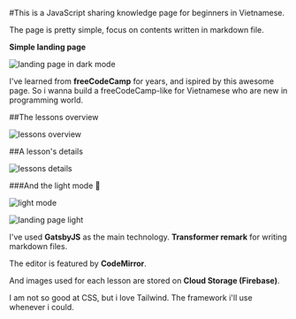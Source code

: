 #This is a JavaScript sharing knowledge page for beginners in Vietnamese.

The page is pretty simple, focus on contents written in markdown file.

**Simple landing page**

![landing page in dark mode](https://firebasestorage.googleapis.com/v0/b/js-for-beginners.appspot.com/o/README%2Flp1.png?alt=media&token=b86cf9b0-0fa5-4df3-9b09-9d76fe440523)

I've learned from **freeCodeCamp** for years, and ispired by this awesome page. So i wanna build a freeCodeCamp-like for Vietnamese who are new in programming world.

##The lessons overview

![lessons overview](https://firebasestorage.googleapis.com/v0/b/js-for-beginners.appspot.com/o/README%2Flp2.png?alt=media&token=a32b7052-915f-4712-b797-c187133f6464)

##A lesson's details

![lessons details](https://firebasestorage.googleapis.com/v0/b/js-for-beginners.appspot.com/o/README%2Flp3.png?alt=media&token=5e6d619f-68ed-4b4d-aedb-0dcd6ce04659)

###And the light mode 🔅

![light mode](https://firebasestorage.googleapis.com/v0/b/js-for-beginners.appspot.com/o/README%2Flp4.png?alt=media&token=1dfd727b-e190-4f61-be84-b7fb595d3e7f)

![landing page light](https://firebasestorage.googleapis.com/v0/b/js-for-beginners.appspot.com/o/README%2Flp5.png?alt=media&token=c4fe431d-43b0-4c5e-b22f-3ead0079fa9f)

I've used **GatsbyJS** as the main technology. **Transformer remark** for writing markdown files.

The editor is featured by **CodeMirror**.

And images used for each lesson are stored on **Cloud Storage (Firebase)**.

I am not so good at CSS, but i love Tailwind. The framework i'll use whenever i could.
